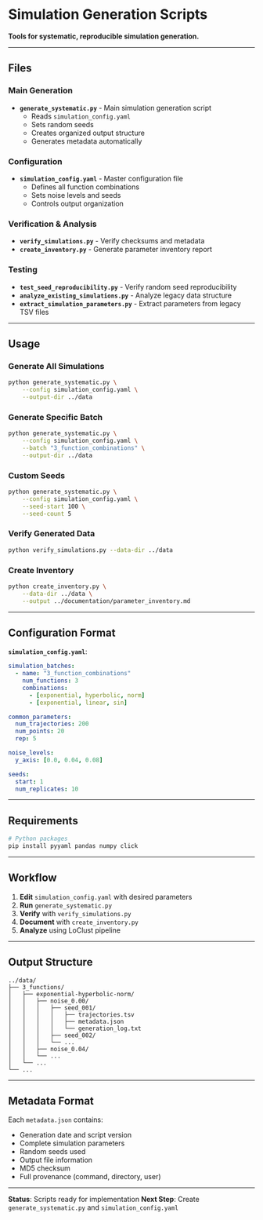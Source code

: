 # Simulation Generation Scripts

**Tools for systematic, reproducible simulation generation.**

---

## Files

### Main Generation
- **`generate_systematic.py`** - Main simulation generation script
  - Reads `simulation_config.yaml`
  - Sets random seeds
  - Creates organized output structure
  - Generates metadata automatically

### Configuration
- **`simulation_config.yaml`** - Master configuration file
  - Defines all function combinations
  - Sets noise levels and seeds
  - Controls output organization

### Verification & Analysis
- **`verify_simulations.py`** - Verify checksums and metadata
- **`create_inventory.py`** - Generate parameter inventory report

### Testing
- **`test_seed_reproducibility.py`** - Verify random seed reproducibility
- **`analyze_existing_simulations.py`** - Analyze legacy data structure
- **`extract_simulation_parameters.py`** - Extract parameters from legacy TSV files

---

## Usage

### Generate All Simulations

```bash
python generate_systematic.py \
    --config simulation_config.yaml \
    --output-dir ../data
```

### Generate Specific Batch

```bash
python generate_systematic.py \
    --config simulation_config.yaml \
    --batch "3_function_combinations" \
    --output-dir ../data
```

### Custom Seeds

```bash
python generate_systematic.py \
    --config simulation_config.yaml \
    --seed-start 100 \
    --seed-count 5
```

### Verify Generated Data

```bash
python verify_simulations.py --data-dir ../data
```

### Create Inventory

```bash
python create_inventory.py \
    --data-dir ../data \
    --output ../documentation/parameter_inventory.md
```

---

## Configuration Format

**`simulation_config.yaml`**:

```yaml
simulation_batches:
  - name: "3_function_combinations"
    num_functions: 3
    combinations:
      - [exponential, hyperbolic, norm]
      - [exponential, linear, sin]

common_parameters:
  num_trajectories: 200
  num_points: 20
  rep: 5

noise_levels:
  y_axis: [0.0, 0.04, 0.08]

seeds:
  start: 1
  num_replicates: 10
```

---

## Requirements

```bash
# Python packages
pip install pyyaml pandas numpy click
```

---

## Workflow

1. **Edit** `simulation_config.yaml` with desired parameters
2. **Run** `generate_systematic.py`
3. **Verify** with `verify_simulations.py`
4. **Document** with `create_inventory.py`
5. **Analyze** using LoClust pipeline

---

## Output Structure

```
../data/
├── 3_functions/
│   ├── exponential-hyperbolic-norm/
│   │   ├── noise_0.00/
│   │   │   ├── seed_001/
│   │   │   │   ├── trajectories.tsv
│   │   │   │   ├── metadata.json
│   │   │   │   └── generation_log.txt
│   │   │   ├── seed_002/
│   │   │   └── ...
│   │   ├── noise_0.04/
│   │   └── ...
│   └── ...
└── ...
```

---

## Metadata Format

Each `metadata.json` contains:
- Generation date and script version
- Complete simulation parameters
- Random seeds used
- Output file information
- MD5 checksum
- Full provenance (command, directory, user)

---

**Status**: Scripts ready for implementation
**Next Step**: Create `generate_systematic.py` and `simulation_config.yaml`

